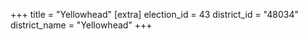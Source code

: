 +++
title = "Yellowhead"
[extra]
election_id = 43
district_id = "48034"
district_name = "Yellowhead"
+++
